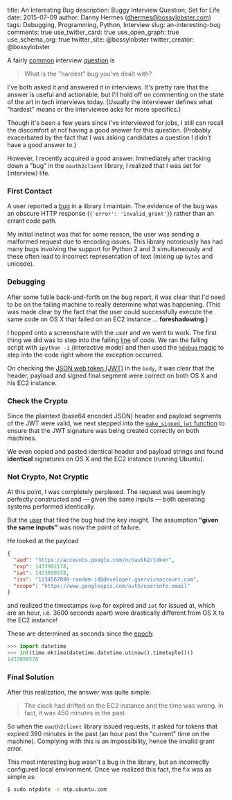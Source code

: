 title: An Interesting Bug
description: Buggy Interview Question; Set for Life
date: 2015-07-09
author: Danny Hermes (dhermes@bossylobster.com)
tags: Debugging, Programming, Python, Interview
slug: an-interesting-bug
comments: true
use_twitter_card: true
use_open_graph: true
use_schema_org: true
twitter_site: @bossylobster
twitter_creator: @bossylobster

A fairly [common][1] interview [question][2] is

> What is the "hardest" bug you've dealt with?

I've both asked it and answered it in interviews. It's pretty rare
that the answer is useful and actionable, but I'll hold off on
commenting on the state of the art in tech interviews today.
(Usually the interviewer defines what "hardest" means or the
interviewee asks for more specifics.)

Though it's been a few years since I've interviewed for jobs, I
still can recall the discomfort at not having a good answer for
this question. (Probably exacerbated by the fact that I was
asking candidates a question I didn't have a good answer to.)

However, I recently acquired a good answer. Immediately after tracking
down a "bug" in the `oauth2client` library, I realized that I was
set for (interview) life.

### First Contact

A user reported a [bug][3] in a library I maintain. The evidence of the
bug was an obscure HTTP response (`{'error': 'invalid_grant'}`) rather
than an errant code path.

My initial instinct was that for some reason, the user was sending a
malformed request due to encoding issues. This library notoriously
has had many bugs involving the support for Python 2 and 3
simultaneously and these often lead to incorrect representation of
text (mixing up `bytes` and unicode).

### Debugging

After some futile back-and-forth on the bug report, it was clear
that I'd need to be on the failing machine to really determine
what was happening. (This was made clear by the fact that the user
could successfully execute the same code on OS X that failed on
an EC2 instance ... **foreshadowing**.)

I hopped onto a screenshare with the user and we went to work.
The first thing we did was to step into the failing [line][4]
of code. We ran the failing script with `ipython -i`
(interactive mode) and then used the [`%debug` magic][5] to
step into the code right where the exception occurred.

On checking the [JSON web token (JWT)][6] in the `body`,
it was clear that the header, payload and signed final
segment were correct on both OS X and his EC2 instance.

### Check the Crypto

Since the plaintext (base64 encoded JSON) header and payload
segments of the JWT were valid, we next stepped into
the [`make_signed_jwt` function][7] to ensure that the
JWT signature was being created correctly on both machines.

We even copied and pasted identical header and payload strings
and found **identical** signatures on OS X and the EC2
instance (running Ubuntu).

### Not Crypto, Not Cryptic

At this point, I was completely perplexed. The request was
seemingly perfectly constructed and &mdash; given the same
inputs &mdash; both operating systems performed identically.

But the [user][8] that filed the bug had the key insight. The
assumption **"given the same inputs"** was now the point of
failure.

He looked at the payload

```json
{
  "aud": "https://accounts.google.com/o/oauth2/token",
  "exp": 1433902178,
  "iat": 1433898578,
  "iss": "1234567890-random-id@developer.gserviceaccount.com",
  "scope": "https://www.googleapis.com/auth/userinfo.email"
}
```

and realized the timestamps (`exp` for expired and `iat` for
issued at, which are an hour, i.e. 3600 seconds apart) were
drastically different from OS X to the EC2 instance!

These are determined as seconds since the [epoch][9]:

```python
>>> import datetime
>>> int(time.mktime(datetime.datetime.utcnow().timetuple()))
1433898578
```

### Final Solution

After this realization, the answer was quite simple:

> The clock had drifted on the EC2 instance and the time was
> wrong. In fact, it was 450 minutes in the past.

So when the `oauth2client` library issued requests, it asked
for tokens that expired 390 minutes in the past (an hour past
the "current" time on the machine). Complying with this is
an impossibility, hence the invalid grant error.

This most interesting bug wasn't a bug in the library, but an
incorrectly configured local environment. Once we realized
this fact, the fix was as simple as:

```bash
$ sudo ntpdate -s ntp.ubuntu.com
```

[1]: http://stackoverflow.com/q/169713/1068170
[2]: http://www.quora.com/Whats-the-hardest-bug-youve-debugged
[3]: https://github.com/google/oauth2client/issues/193
[4]: https://github.com/google/oauth2client/blob/fe246ba9bf9044c4f81826825b72e86489bae72d/oauth2client/client.py#L833
[5]: https://ipython.org/ipython-doc/dev/interactive/magics.html#magic-debug
[6]: http://jwt.io/
[7]: https://github.com/google/oauth2client/blob/fe246ba9bf9044c4f81826825b72e86489bae72d/oauth2client/crypt.py#L384
[8]: https://twitter.com/michalmigurski
[9]: https://en.wikipedia.org/wiki/Unix_time
